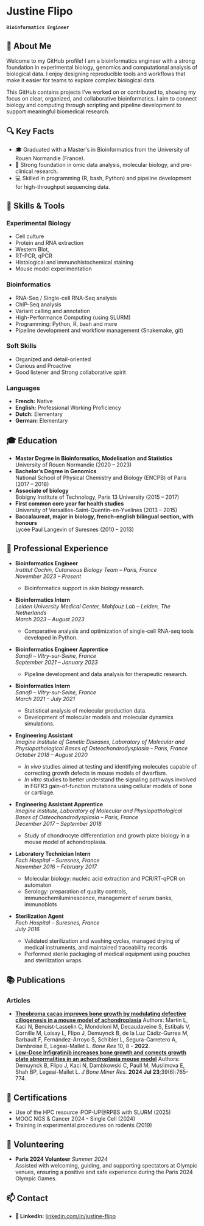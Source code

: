 # Justine Flipo

**`Bioinformatics Engineer`**

## 🧬 About Me

Welcome to my GitHub profile! I am a bioinformatics engineer with a strong foundation in experimental biology, genomics and computational analysis of biological data. I enjoy designing reproducible tools and workflows that make it easier for teams to explore complex biological data.

This GitHub contains projects I’ve worked on or contributed to, showing my focus on clear, organized, and collaborative bioinformatics. I aim to connect biology and computing through scripting and pipeline development to support meaningful biomedical research.

## 🔍 Key Facts

- 🎓 Graduated with a Master's in Bioinformatics from the University of Rouen Normandie (France).
- 🧪 Strong foundation in omic data analysis, molecular biology, and pre-clinical research.
- 💻 Skilled in programming (R, bash, Python) and pipeline development for high-throughput sequencing data.

## 🔧 Skills & Tools

### Experimental Biology
- Cell culture
- Protein and RNA extraction
- Western Blot, 
- RT-PCR, qPCR
- Histological and immunohistochemical staining
- Mouse model experimentation

### Bioinformatics
- RNA-Seq / Single-cell RNA-Seq analysis
- ChIP-Seq analysis
- Variant calling and annotation
- High-Performance Computing (using SLURM)
- Programming: Python, R, bash and more
- Pipeline development and workflow management (Snakemake, git)

### Soft Skills
- Organized and detail-oriented
- Curious and Proactive
- Good listener and Strong collaborative spirit

### Languages
- **French:** Native
- **English:** Professional Working Proficiency
- **Dutch:** Elementary
- **German:** Elementary

## 🎓 Education

- **Master Degree in Bioinformatics, Modelisation and Statistics**  
  University of Rouen Normandie (2020 – 2023)
- **Bachelor’s Degree in Genomics**  
  National School of Physical Chemistry and Biology (ENCPB) of Paris (2017 – 2018)
- **Associate of biology**  
  Bobigny Institute of Technology, Paris 13 University (2015 – 2017)
- **First common core year for health studies**  
  University of Versailles-Saint-Quentin-en-Yvelines (2013 – 2015)
- **Baccalaureat, major in biology, french-english bilingual section, with honours**  
  Lycée Paul Langevin of Suresnes (2010 – 2013)

## 💼 Professional Experience

- **Bioinformatics Engineer**  
  *Institut Cochin, Cutaneous Biology Team – Paris, France*  
  *November 2023 – Present*
  - Bioinformatics support in skin biology research.

- **Bioinformatics Intern**  
  *Leiden University Medical Center, Mahfouz Lab – Leiden, The Netherlands*  
  *March 2023 – August 2023*  
  - Comparative analysis and optimization of single-cell RNA-seq tools developed in Python.

- **Bioinformatics Engineer Apprentice**  
  *Sanofi – Vitry-sur-Seine, France*  
  *September 2021 – January 2023*  
  - Pipeline development and data analysis for therapeutic research.

- **Bioinformatics Intern**  
  *Sanofi – Vitry-sur-Seine, France*  
  *March 2021 – July 2021*
  - Statistical analysis of molecular production data.
  - Development of molecular models and molecular dynamics simulations.

- **Engineering Assistant**  
  *Imagine Institute of Genetic Diseases, Laboratory of Molecular and Physiopathological Bases of Osteochondrodysplasia – Paris, France*  
  *October 2018 – August 2020*  
  - *In vivo* studies aimed at testing and identifying molecules capable of correcting growth defects in mouse models of dwarfism.
  - *In vitro* studies to better understand the signaling pathways involved in FGFR3 gain-of-function mutations using cellular models of bone or cartilage.

- **Engineering Assistant Apprentice**  
  *Imagine Institute, Laboratory of Molecular and Physiopathological Bases of Osteochondrodysplasia – Paris, France*  
  *December 2017 – September 2018*
  - Study of chondrocyte differentiation and growth plate biology in a mouse model of achondroplasia.

- **Laboratory Technician Intern**  
  *Foch Hospital – Suresnes, France*  
  *November 2016 – February 2017*  
  - Molecular biology: nucleic acid extraction and PCR/RT-qPCR on automaton
  - Serology: preparation of quality controls, immunochemiluminescence, management of serum banks, immunoblots

- **Sterilization Agent**  
  *Foch Hospital – Suresnes, France*  
  *July 2016*
  - Validated sterilization and washing cycles, managed drying of medical instruments, and maintained traceability records
  - Performed sterile packaging of medical equipment using pouches and sterilization wraps.

## 📚 Publications

### Articles
- **[Theobroma cacao improves bone growth by modulating defective ciliogenesis in a mouse model of achondroplasia](https://doi.org/10.1038/s41413-021-00177-7)**
  Authors: Martin L, Kaci N, Benoist-Lasselin C, Mondoloni M, Decaudaveine S, Estibals V, Cornille M, Loisay L, Flipo J, Demuynck B, de la Luz Cádiz-Gurrea M, Barbault F, Fernández-Arroyo S, Schibler L, Segura-Carretero A, Dambroise E, Legeai-Mallet L. 
  *Bone Res* 10, 8 - **2022**.
- **[Low-Dose Infigratinib increases bone growth and corrects growth plate abnormalities in an achondroplasia mouse model](https://doi.org/10.1093/jbmr/zjae051)**
  Authors: Demuynck B, Flipo J, Kaci N, Dambkowski C, Paull M, Muslimova E, Shah BP, Legeai-Mallet L. 
  *J Bone Miner Res.* **2024 Jul 23**;39(6):765-774.

## 📜 Certifications

- Use of the HPC resource iPOP-UP@RPBS with SLURM (2025)
- MOOC NGS & Cancer 2024 - Single Cell (2024)
- Training in experimental procedures on rodents (2019)

## 🤝 Volunteering

- **Paris 2024 Volunteer**
  *Summer 2024*  
  Assisted with welcoming, guiding, and supporting spectators at Olympic venues, ensuring a positive and safe experience during the Paris 2024 Olympic Games.


## 📫 Contact

- **🔗 LinkedIn:** [linkedin.com/in/justine-flipo](https://www.linkedin.com/in/justine-flipo)
